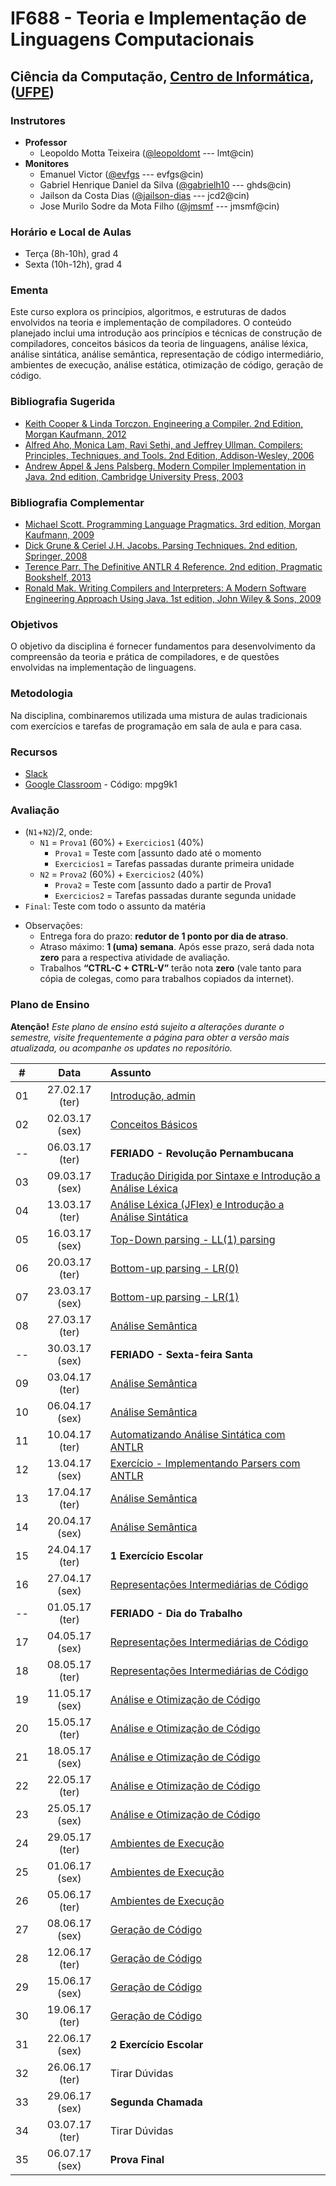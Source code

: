 # IF688 - Teoria e Implementação de Linguagens Computacionais

## Ciência da Computação, [Centro de Informática](http://www.cin.ufpe.br), ([UFPE](http://www.ufpe.br))

### Instrutores

* **Professor** 
  * Leopoldo Motta Teixeira ([@leopoldomt](https://github.com/leopoldomt) --- lmt@cin)
* **Monitores** 
  * Emanuel Victor ([@evfgs](https://github.com/evfgs) --- evfgs@cin)
  * Gabriel Henrique Daniel da Silva ([@gabrielh10](https://github.com/gabrielh10) --- ghds@cin)
  * Jailson da Costa Dias ([@jailson-dias](https://github.com/jailson-dias) --- jcd2@cin)
  * Jose Murilo Sodre da Mota Filho ([@jmsmf](https://github.com/jmsmf) --- jmsmf@cin)
  
### Horário e Local de Aulas

* Terça (8h-10h), grad 4
* Sexta (10h-12h), grad 4

### Ementa

Este curso explora os princípios, algoritmos, e estruturas de dados envolvidos na teoria e implementação de compiladores. 
O conteúdo planejado inclui uma introdução aos princípios e técnicas de construção de compiladores, conceitos básicos da teoria de linguagens, análise léxica, análise sintática, análise semântica, representação de código intermediário, ambientes de execução, análise estática, otimização de código, geração de código.

### Bibliografia Sugerida

- [Keith Cooper & Linda Torczon. Engineering a Compiler. 2nd Edition, Morgan Kaufmann, 2012](https://www.elsevier.com/books/engineering-a-compiler/cooper/978-0-12-088478-0)
- [Alfred Aho, Monica Lam, Ravi Sethi, and Jeffrey Ullman. Compilers: Principles, Techniques, and Tools. 2nd Edition, Addison-Wesley, 2006](http://dragonbook.stanford.edu)
- [Andrew Appel & Jens Palsberg. Modern Compiler Implementation in Java. 2nd edition, Cambridge University Press, 2003](https://www.cs.princeton.edu/~appel/modern/java/)

### Bibliografia Complementar
- [Michael Scott. Programming Language Pragmatics. 3rd edition, Morgan Kaufmann, 2009](https://www.cs.rochester.edu/u/scott/pragmatics/3e/)
- [Dick Grune & Ceriel J.H. Jacobs. Parsing Techniques. 2nd edition, Springer, 2008](https://dickgrune.com/Books/PTAPG_2nd_Edition/)
- [Terence Parr. The Definitive ANTLR 4 Reference. 2nd edition, Pragmatic Bookshelf, 2013](https://pragprog.com/book/tpantlr2/the-definitive-antlr-4-reference)
- [Ronald Mak. Writing Compilers and Interpreters: A Modern Software Engineering Approach Using Java. 1st edition, John Wiley & Sons, 2009](http://www.wiley.com/WileyCDA/WileyTitle/productCd-0470177071.html)

### Objetivos

O objetivo da disciplina é fornecer fundamentos para desenvolvimento da compreensão da teoria e prática de compiladores, e de questões envolvidas na implementação de linguagens.

### Metodologia

Na disciplina, combinaremos utilizada uma mistura de aulas tradicionais com exercícios e tarefas de programação em sala de aula e para casa. 

### Recursos

- [Slack](http://if688.slack.com)
- [Google Classroom](http://classroom.google.com) - Código: mpg9k1

### Avaliação

* (`N1`+`N2`)/2, onde:
  * `N1` = `Prova1` (60%) + `Exercicios1` (40%)
    * `Prova1` = Teste com [assunto dado até o momento
    * `Exercicios1` = Tarefas passadas durante primeira unidade
  * `N2` = `Prova2` (60%) + `Exercicios2` (40%)
    * `Prova2` = Teste com [assunto dado a partir de Prova1 
    * `Exercicios2` = Tarefas passadas durante segunda unidade
* `Final`: Teste com todo o assunto da matéria

- Observações:
  - Entrega fora do prazo: **redutor de 1 ponto por dia de atraso**. 
  - Atraso máximo: **1 (uma) semana**. Após esse prazo, será dada nota **zero** para a respectiva atividade de avaliação.
  - Trabalhos **“CTRL-C + CTRL-V”** terão nota **zero** (vale tanto para cópia de colegas, como para trabalhos copiados da internet).

### Plano de Ensino

**Atenção!** 
*Este plano de ensino está sujeito a alterações durante o semestre, visite frequentemente a página para obter a versão mais atualizada, ou acompanhe os updates no repositório.*

| # | Data | Assunto |
|:---:|:----:|:----------------------|
| 01 | 27.02.17 (ter) | [Introdução, admin](2018.1/2018-02-27.md) |
| 02 | 02.03.17 (sex) | [Conceitos Básicos](#) |
| -- | 06.03.17 (ter) | **FERIADO - Revolução Pernambucana** |
| 03 | 09.03.17 (sex) | [Tradução Dirigida por Sintaxe e Introdução a Análise Léxica](#) |
| 04 | 13.03.17 (ter) | [Análise Léxica (JFlex) e Introdução a Análise Sintática](#) |
| 05 | 16.03.17 (sex) | [Top-Down parsing - LL(1) parsing](#) |
| 06 | 20.03.17 (ter) | [Bottom-up parsing - LR(0)](#) |
| 07 | 23.03.17 (sex) | [Bottom-up parsing - LR(1)](#) |
| 08 | 27.03.17 (ter) | [Análise Semântica](#) |
| -- | 30.03.17 (sex) | **FERIADO - Sexta-feira Santa** |
| 09 | 03.04.17 (ter) | [Análise Semântica](#) |
| 10 | 06.04.17 (sex) | [Análise Semântica](#) |
| 11 | 10.04.17 (ter) | [Automatizando Análise Sintática com ANTLR](#) |
| 12 | 13.04.17 (sex) | [Exercício - Implementando Parsers com ANTLR](#)  |
| 13 | 17.04.17 (ter) | [Análise Semântica](#) |
| 14 | 20.04.17 (sex) | [Análise Semântica](#) |
| 15 | 24.04.17 (ter) | **1 Exercício Escolar** |
| 16 | 27.04.17 (sex) | [Representações Intermediárias de Código](#) |
| -- | 01.05.17 (ter) | **FERIADO - Dia do Trabalho** |
| 17 | 04.05.17 (sex) | [Representações Intermediárias de Código](#) |
| 18 | 08.05.17 (ter) | [Representações Intermediárias de Código](#) |
| 19 | 11.05.17 (sex) | [Análise e Otimização de Código](#) |
| 20 | 15.05.17 (ter) | [Análise e Otimização de Código](#) |
| 21 | 18.05.17 (sex) | [Análise e Otimização de Código](#) |
| 22 | 22.05.17 (ter) | [Análise e Otimização de Código](#) |
| 23 | 25.05.17 (sex) | [Análise e Otimização de Código](#) |
| 24 | 29.05.17 (ter) | [Ambientes de Execução](#) |
| 25 | 01.06.17 (sex) | [Ambientes de Execução](#) |
| 26 | 05.06.17 (ter) | [Ambientes de Execução](#) |
| 27 | 08.06.17 (sex) | [Geração de Código](#) |
| 28 | 12.06.17 (ter) | [Geração de Código](#) |
| 29 | 15.06.17 (sex) | [Geração de Código](#) |
| 30 | 19.06.17 (ter) | [Geração de Código](#) |
| 31 | 22.06.17 (sex) | **2 Exercício Escolar**  |
| 32 | 26.06.17 (ter) | Tirar Dúvidas |
| 33 | 29.06.17 (sex) | **Segunda Chamada** |
| 34 | 03.07.17 (ter) | Tirar Dúvidas |
| 35 | 06.07.17 (sex) | **Prova Final**  |
